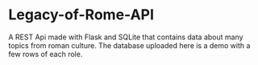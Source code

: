 # Legacy-of-Rome-API
A REST Api made with Flask and SQLite that contains data about many topics from roman culture. The database uploaded here is a demo with a few rows of each role.

